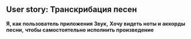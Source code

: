 ## User story: Транскрибация песен

**Я, как пользователь приложения Звук,** 
**Хочу видеть ноты и аккорды песни,**
**чтобы самостоятельно исполнить произведение**
